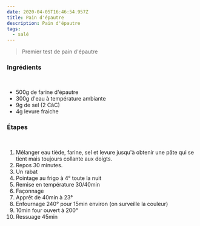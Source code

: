 ```yaml
---
date: 2020-04-05T16:46:54.957Z
title: Pain d'épautre
description: Pain d'épautre
tags:
  - salé
---
```

> Premier test de pain d'épautre
﻿
﻿
### Ingrédients
﻿
* 500g de farine d'épautre
* 300g d'eau à température ambiante
* 9g de sel (2 CàC)
* 4g levure fraiche
﻿
### Étapes
﻿
1. Mélanger eau tiède, farine, sel et levure jusqu'à obtenir une pâte qui se tient mais toujours collante aux doigts. 
2. Repos 30 minutes.
3. Un rabat
4. Pointage au frigo à 4° toute la nuit
5. Remise en température 30/40min
6. Façonnage
7. Apprêt de 40min à 23°
8. Enfournage 240° pour 15min environ (on surveille la couleur)
9. 10min four ouvert à 200°
10. Ressuage 45min
